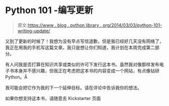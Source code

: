 # Python 101 -编写更新

> 原文:[https://www . blog . python library . org/2014/03/03/python-101-writing-update/](https://www.blog.pythonlibrary.org/2014/03/03/python-101-writing-update/)

又到了更新的时候了！我想为没有早点写信道歉，但是我已经好几天没有网络了，我正在用我的手机写这篇文章。我只是想让你们知道，我计划在本周完成第二部分。

有人问我是否打算在知识共享或类似的许可下发行这本书。虽然我对像那样发布电子书本身并不感兴趣，但我正在考虑把这本书的内容变成一个网站，有点像钻研 Python。Â

我可能会把它作为我的下一个延伸目标。请在评论中告诉我你的想法。

如果你想支持这本书，请随意去 Kickstarter 页面